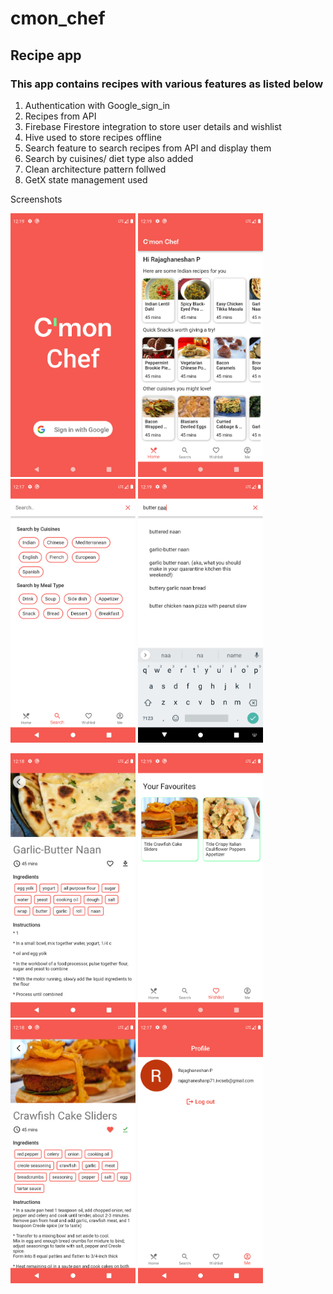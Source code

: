 # cmon_chef
## Recipe app

### This app contains recipes with various features as listed below

1. Authentication with Google_sign_in
2. Recipes from API
3. Firebase Firestore integration to store user details and wishlist
4. Hive used to store recipes offline
5. Search feature to search recipes from API and display them
6. Search by cuisines/ diet type also added
7. Clean architecture pattern follwed
8. GetX state management used

Screenshots


<img src="assets/screenshots/Screenshot_1636354160.png" alt="search result" width="200"/>  <img src="assets/screenshots/Screenshot_1636354185.png" alt="search result" width="200"/>  <img src="assets/screenshots/Screenshot_1636354063.png" alt="search result" width="200"/>  <img src="assets/screenshots/Screenshot_1636354140.png" alt="search result" width="200"/>

<img src="assets/screenshots/Screenshot_1636354135.png" alt="search result" width="200"/> <img src="assets/screenshots/Screenshot_1636354147.png" alt="search result" width="200"/> <img src="assets/screenshots/Screenshot_1636354096.png" alt="search result" width="200"/> <img src="assets/screenshots/Screenshot_1636354074.png" alt="search result" width="200"/>


